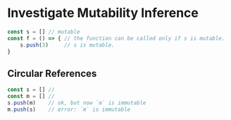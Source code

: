 # Investigate Mutability Inference

```ts
const s = [] // mutable
const f = () => { // the function can be called only if s is mutable.
    s.push(3)     // s is mutable.
}
```

## Circular References

```ts
const s = [] //
const m = [] //
s.push(m)    // ok, but now `m` is immutable
m.push(s)    // error: `m` is immutable
```
